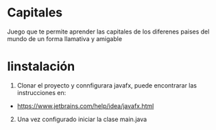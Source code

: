 # Capitales
Juego que te permite aprender las capitales de los diferenes paises del mundo de un forma llamativa y amigable
# Iinstalación
1. Clonar el proyecto y connfigurara javafx, puede encontrarar las instrucciones en:
- https://www.jetbrains.com/help/idea/javafx.html
2. Una vez configurado iniciar la clase main.java
